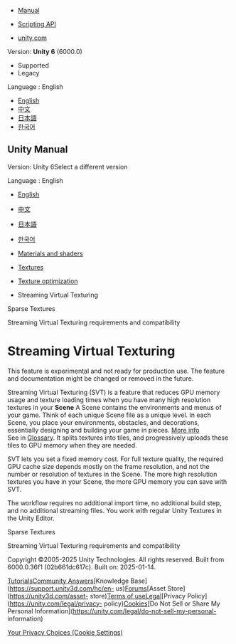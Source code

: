 [](https://docs.unity3d.com)

  * [Manual](../Manual/index.html)
  * [Scripting API](../ScriptReference/index.html)

  * [unity.com](https://unity.com/)

Version: **Unity 6** (6000.0)

  * Supported
  * Legacy

Language : English

  * [English](/Manual/svt-streaming-virtual-texturing.html)
  * [中文](/cn/current/Manual/svt-streaming-virtual-texturing.html)
  * [日本語](/ja/current/Manual/svt-streaming-virtual-texturing.html)
  * [한국어](/kr/current/Manual/svt-streaming-virtual-texturing.html)

[](https://docs.unity3d.com)

## Unity Manual

Version: Unity 6Select a different version

Language : English

  * [English](/Manual/svt-streaming-virtual-texturing.html)
  * [中文](/cn/current/Manual/svt-streaming-virtual-texturing.html)
  * [日本語](/ja/current/Manual/svt-streaming-virtual-texturing.html)
  * [한국어](/kr/current/Manual/svt-streaming-virtual-texturing.html)

  * [Materials and shaders](materials-and-shaders.html)
  * [Textures](Textures-landing.html)
  * [Texture optimization](TextureLoading.html)
  * Streaming Virtual Texturing

[](SparseTextures.html)

Sparse Textures

[](svt-requirements-compatibility.html)

Streaming Virtual Texturing requirements and compatibility

# Streaming Virtual Texturing

This feature is experimental and not ready for production use. The feature and
documentation might be changed or removed in the future.

Streaming Virtual Texturing (SVT) is a feature that reduces GPU memory usage
and texture loading times when you have many high resolution textures in your
**Scene** A Scene contains the environments and menus of your game. Think of
each unique Scene file as a unique level. In each Scene, you place your
environments, obstacles, and decorations, essentially designing and building
your game in pieces. [More info](CreatingScenes.html)  
See in [Glossary](Glossary.html#Scene). It splits textures into tiles, and
progressively uploads these tiles to GPU memory when they are needed.

SVT lets you set a fixed memory cost. For full texture quality, the required
GPU cache size depends mostly on the frame resolution, and not the number or
resolution of textures in the Scene. The more high resolution textures you
have in your Scene, the more GPU memory you can save with SVT.

The workflow requires no additional import time, no additional build step, and
no additional streaming files. You work with regular Unity Textures in the
Unity Editor.

[](SparseTextures.html)

Sparse Textures

[](svt-requirements-compatibility.html)

Streaming Virtual Texturing requirements and compatibility

Copyright ©2005-2025 Unity Technologies. All rights reserved. Built from
6000.0.36f1 (02b661dc617c). Built on: 2025-01-14.

[Tutorials](https://learn.unity.com/)[Community
Answers](https://answers.unity3d.com)[Knowledge
Base](https://support.unity3d.com/hc/en-
us)[Forums](https://forum.unity3d.com)[Asset Store](https://unity3d.com/asset-
store)[Terms of
use](https://docs.unity3d.com/Manual/TermsOfUse.html)[Legal](https://unity.com/legal)[Privacy
Policy](https://unity.com/legal/privacy-
policy)[Cookies](https://unity.com/legal/cookie-policy)[Do Not Sell or Share
My Personal Information](https://unity.com/legal/do-not-sell-my-personal-
information)

[Your Privacy Choices (Cookie Settings)](javascript:void\(0\);)

